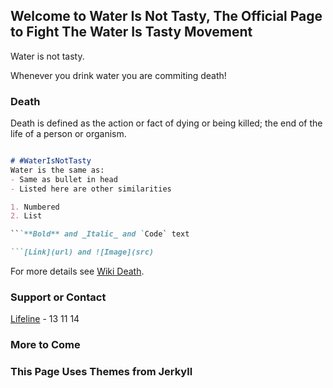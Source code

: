 ## Welcome to Water Is Not Tasty, The Official Page to Fight The Water Is Tasty Movement

Water is not tasty.

Whenever you drink water you are commiting death!

### Death

Death is defined as the action or fact of dying or being killed; the end of the life of a person or organism.

```markdown

# #WaterIsNotTasty
Water is the same as:
- Same as bullet in head
- Listed here are other similarities

1. Numbered
2. List

```**Bold** and _Italic_ and `Code` text

```[Link](url) and ![Image](src)
```

For more details see [Wiki Death](https://en.wikipedia.org/wiki/Death).



### Support or Contact
[Lifeline](https://www.lifeline.org.au/) - 13 11 14

### More to Come


### This Page Uses Themes from Jerkyll
